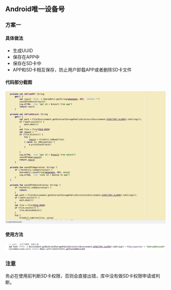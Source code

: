 ## Android唯一设备号
### 方案一
#### 具体做法
 - 生成UUID
 - 保存在APP中
 - 保存在SD卡中
 - APP和SD卡相互保存，防止用户卸载APP或者删除SD卡文件
#### 代码部分截图
![Screenshot](screenshot/01.png)

#### 使用方法
![Screenshot](screenshot/02.png)

### 注意
务必在使用前判断SD卡权限，否则会直接出错，库中没有做SD卡权限申请或判断。


